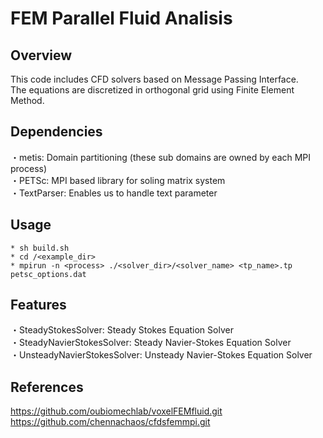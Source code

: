# FEM Parallel Fluid Analisis
## Overview
This code includes CFD solvers based on Message Passing Interface. <br>
The equations are discretized in orthogonal grid using Finite Element Method. <br>
## Dependencies
・metis: Domain partitioning (these sub domains are owned by each MPI process) <br>
・PETSc: MPI based library for soling matrix system <br>
・TextParser: Enables us to handle text parameter
## Usage
    * sh build.sh
    * cd /<example_dir>
    * mpirun -n <process> ./<solver_dir>/<solver_name> <tp_name>.tp petsc_options.dat
## Features
・SteadyStokesSolver: Steady Stokes Equation Solver <br>
・SteadyNavierStokesSolver: Steady Navier-Stokes Equation Solver <br>
・UnsteadyNavierStokesSolver: Unsteady Navier-Stokes Equation Solver <br>
## References
https://github.com/oubiomechlab/voxelFEMfluid.git <br>
https://github.com/chennachaos/cfdsfemmpi.git